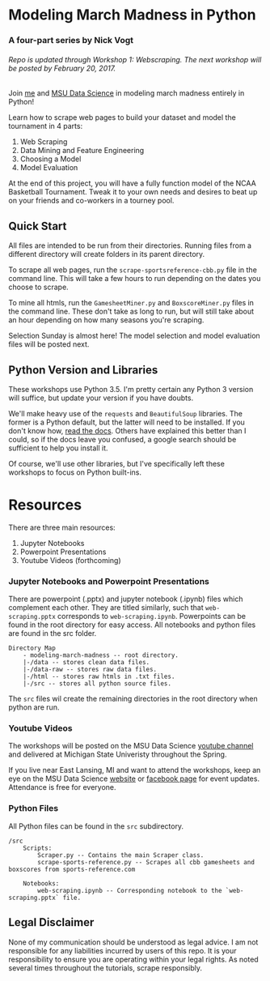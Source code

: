 # Modeling March Madness in Python
### A four-part series by Nick Vogt
###### Repo is updated through _Workshop 1: Webscraping_. The next workshop will be posted by February 20, 2017.

Join [me](http://nicholas-vogt.github.io/home) and [MSU Data Science](http://msudatascience.com/) in modeling march madness entirely in Python!

Learn how to scrape web pages to build your dataset and model the tournament in 4 parts:

1. Web Scraping  
2. Data Mining and Feature Engineering  
3. Choosing a Model  
4. Model Evaluation  

At the end of this project, you will have a fully function model of the NCAA Basketball Tournament. Tweak it to your own needs and desires to beat up on your friends and co-workers in a tourney pool. 

## Quick Start

All files are intended to be run from their directories. Running files from a different directory will create folders in its parent directory. 

To scrape all web pages, run the `scrape-sportsreference-cbb.py` file in the command line. This will take a few hours to run depending on the dates you choose to scrape.

To mine all htmls, run the `GamesheetMiner.py` and `BoxscoreMiner.py` files in the command line. These don't take as long to run, but will still take about an hour depending on how many seasons you're scraping. 

Selection Sunday is almost here! The model selection and model evaluation files will be posted next. 

## Python Version and Libraries

These workshops use Python 3.5. I'm pretty certain any Python 3 version will suffice, but update your version if you have doubts. 

We'll make heavy use of the `requests` and `BeautifulSoup` libraries. The former is a Python default, but the latter will need to be installed. If you don't know how, [read the docs](https://www.crummy.com/software/BeautifulSoup/bs4/doc/#installing-beautiful-soup). Others have explained this better than I could, so if the docs leave you confused, a google search should be sufficient to help you install it.

Of course, we'll use other libraries, but I've specifically left these workshops to focus on Python built-ins. 

# Resources

There are three main resources:

1. Jupyter Notebooks  
2. Powerpoint Presentations
3. Youtube Videos (forthcoming)

### Jupyter Notebooks and Powerpoint Presentations

There are powerpoint (.pptx) and jupyter notebook (.ipynb) files which complement each other. They are titled similarly, such that `web-scraping.pptx` corresponds to `web-scraping.ipynb`. Powerpoints can be found in the root directory for easy access. All notebooks and python files are found in the src folder. 

```
Directory Map
    - modeling-march-madness -- root directory.  
    |-/data -- stores clean data files.  
    |-/data-raw -- stores raw data files.  
    |-/html -- stores raw htmls in .txt files.  
    |-/src -- stores all python source files.  
```

The `src` files wil create the remaining directories in the root directory when python are run. 

### Youtube Videos

The workshops will be posted on the MSU Data Science [youtube channel](https://www.youtube.com/channel/UC6QjLVucAiw_XelTrPnAu1g) and  delivered at Michigan State Univeristy throughout the Spring. 

If you live near East Lansing, MI and want to attend the workshops, keep an eye on the MSU Data Science [website](http://msudatascience.com/) or [facebook page](https://www.facebook.com/MSUDataScience/) for event updates. Attendance is free for everyone.

### Python Files

All Python files can be found in the `src` subdirectory.

```
/src
    Scripts:
        Scraper.py -- Contains the main Scraper class.
        scrape-sports-reference.py -- Scrapes all cbb gamesheets and boxscores from sports-reference.com

    Notebooks:
        web-scraping.ipynb -- Corresponding notebook to the `web-scraping.pptx` file.
```
## Legal Disclaimer

None of my communication should be understood as legal advice. I am not responsible for any liabilities incurred by users of this repo. It is your responsibility to ensure you are operating within your legal rights. As noted several times throughout the tutorials, scrape responsibly.

